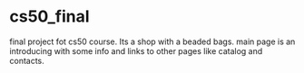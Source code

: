 # cs50_final
final project fot cs50 course.
Its a shop with a beaded bags.
main page is an introducing with some info and links to other pages like catalog and contacts.
